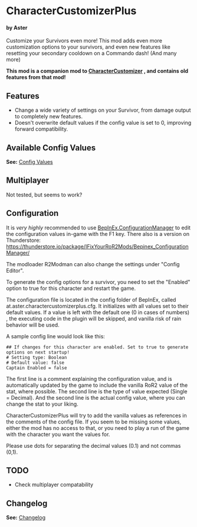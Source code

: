 # CharacterCustomizerPlus

#### by Aster

Customize your Survivors even more!
This mod adds even more customization options to your survivors, and even new features like resetting your secondary
cooldown on a Commando dash! (And many more)

**This mod is a companion mod to [CharacterCustomizer](https://thunderstore.io/package/AsterAether/CharacterCustomizer/)
, and contains old features from that mod!**

## Features

* Change a wide variety of settings on your Survivor, from damage output to completely new features.
* Doesn't overwrite default values if the config value is set to 0, improving forward compatibility.

## Available Config Values

**See:**
[Config Values](https://github.com/AsterAether/CharacterCustomizerPlus/blob/master/config_values.md)

## Multiplayer

Not tested, but seems to work?

## Configuration

It is *very highly* recommended to
use [BepInEx.ConfigurationManager](https://github.com/BepInEx/BepInEx.ConfigurationManager) to edit the configuration
values in-game with the F1 key. There also is a version on
Thunderstore: https://thunderstore.io/package/IFixYourRoR2Mods/Bepinex_ConfigurationManager/

The modloader R2Modman can also change the settings under "Config Editor".

[comment]: <> (Live reload of value is supported! If you use ConfigurationManager, changing one value immediately update it, even)

[comment]: <> (ingame. If you change it in the file or with R2Modman, you need to hit `F8` to reload the values. This keybind can be)

[comment]: <> (changed in the config as well.)

To generate the config options for a survivor, you need to set the "Enabled" option to true for this character and
restart the game.

The configuration file is located in the config folder of BepInEx, called at.aster.charactercustomizerplus.cfg. It
initializes with all values set to their default values. If a value is left with the default one (0 in cases of numbers)
, the executing code in the plugin will be skipped, and vanilla risk of rain behavior will be used.

A sample config line would look like this:

```
## If changes for this character are enabled. Set to true to generate options on next startup!
# Setting type: Boolean
# Default value: false
Captain Enabled = false
```

The first line is a comment explaining the configuration value, and is automatically updated by the game to include the
vanilla RoR2 value of the stat, where possible. The second line is the type of value expected (Single = Decimal). And
the second line is the actual config value, where you can change the stat to your liking.

CharacterCustomizerPlus will try to add the vanilla values as references in the comments of the config file. If you seem
to be missing some values, either the mod has no access to that, or you need to play a run of the game with the
character you want the values for.

Please use dots for separating the decimal values (0.1) and not commas (0,1).

## TODO

* Check multiplayer compatability

## Changelog

**See:**
[Changelog](https://github.com/AsterAether/CharacterCustomizerPlus/blob/master/CHANGELOG.md)